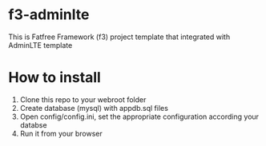 # f3-adminlte
This is Fatfree Framework (f3) project template that integrated with AdminLTE template
# How to install
1. Clone this repo to your webroot folder
2. Create database (mysql) with appdb.sql files
3. Open config/config.ini, set the appropriate configuration according your databse
4. Run it from your browser
